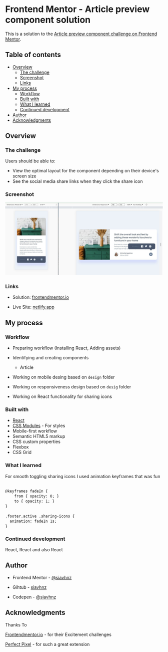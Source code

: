 # Frontend Mentor - Article preview component solution

This is a solution to the [Article preview component challenge on Frontend Mentor](https://www.frontendmentor.io/challenges/article-preview-component-dYBN_pYFT).

## Table of contents

- [Overview](#overview)
  - [The challenge](#the-challenge)
  - [Screenshot](#screenshot)
  - [Links](#links)
- [My process](#my-process)
  - [Workflow](#workflow)
  - [Built with](#built-with)
  - [What I learned](#what-i-learned)
  - [Continued development](#continued-development)
- [Author](#author)
- [Acknowledgments](#acknowledgments)

## Overview

### The challenge

Users should be able to:

- View the optimal layout for the component depending on their device's screen size
- See the social media share links when they click the share icon

### Screenshot

![screenshot](./screenshot/screenshot.jpg)

### Links

- Solution: [frontendmentor.io](https://your-solution-url.com)

- Live Site: [netlify.app](https://article-preview-ch.netlify.app/)

## My process

### Workflow

 - Preparing workflow (Installing React, Adding assets)

 - Identifying and creating components
    - Article

 - Working on mobile desing based on `design` folder

 - Working on responsiveness design based on `desig` folder

 - Working on React functionality for sharing icons



### Built with

- [React](https://reactjs.org/)
- [CSS Modules](https://create-react-app.dev/docs/adding-a-css-modules-stylesheet/) - For styles
- Mobile-first workflow
- Semantic HTML5 markup
- CSS custom properties
- Flexbox
- CSS Grid


### What I learned
For smooth toggling sharing icons I used animation keyframes that was fun

```

@keyframes fadeIn {
    from { opacity: 0; }
    to { opacity: 1; }
}

.footer.active .sharing-icons {
  animation: fadeIn 1s;
}

```

### Continued development

React, React and also React

## Author

- Frontend Mentor - [@siavhnz](https://www.frontendmentor.io/profile/siavhnz)

- Gihtub - [siavhnz](https://github.com/siavhnz)

- Codepen - [@siavhnz](https://codepen.io/siavhnz)

## Acknowledgments

Thanks To

[Frontendmentor.io](https://www.frontendmentor.io/challenges) - for their Excitement challenges  

[Perfect Pixel](https://chrome.google.com/webstore/detail/perfectpixel-by-welldonec/dkaagdgjmgdmbnecmcefdhjekcoceebi?hl=en) - for such a great extension

